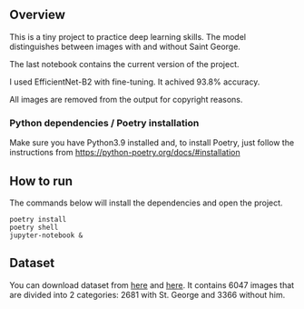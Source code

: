 ## Overview

This is a tiny project to practice deep learning skills. The model distinguishes between images with and without Saint George.

The last notebook contains the current version of the project.

I used EfficientNet-B2 with fine-tuning. It achived 93.8% accuracy.

All images are removed from the output for copyright reasons. 

### Python dependencies / Poetry installation
Make sure you have Python3.9 installed and, to install Poetry, just follow the instructions from https://python-poetry.org/docs/#installation

## How to run
The commands below will install the dependencies and open the project.

```
poetry install
poetry shell
jupyter-notebook &
```

## Dataset
You can download dataset from [here](https://github.com/Gorogorov/GeorgeAppearance/blob/main/data/georges.csv) and [here](https://github.com/Gorogorov/GeorgeAppearance/blob/main/data/non_georges.csv). It contains 6047 images that are divided into 2 categories: 2681 with St. George and 3366 without him. 
